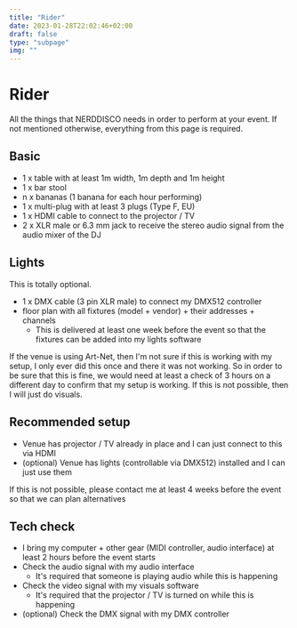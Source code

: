 ```yaml
---
title: "Rider"
date: 2023-01-28T22:02:46+02:00
draft: false
type: "subpage"
img: ""
---
```


# Rider

All the things that NERDDISCO needs in order to perform at your event. If not mentioned otherwise, everything from this page is required. 

## Basic

* 1 x table with at least 1m width, 1m depth and 1m height
* 1 x bar stool
* n x bananas (1 banana for each hour performing)
* 1 x multi-plug with at least 3 plugs (Type F, EU)
* 1 x HDMI cable to connect to the projector / TV
* 2 x XLR male or 6.3 mm jack to receive the stereo audio signal from the audio mixer of the DJ


## Lights

This is totally optional.

* 1 x DMX cable (3 pin XLR male) to connect my DMX512 controller
* floor plan with all fixtures (model + vendor) + their addresses + channels
  * This is delivered at least one week before the event so that the fixtures can be added into my lights software

If the venue is using Art-Net, then I'm not sure if this is working with my setup, I only ever did this once and there it was not working. So in order to be sure that this is fine, we would need at least a check of 3 hours on a different day to confirm that my setup is working. If this is not possible, then I will just do visuals. 


## Recommended setup

* Venue has projector / TV already in place and I can just connect to this via HDMI
* (optional) Venue has lights (controllable via DMX512) installed and I can just use them

If this is not possible, please contact me at least 4 weeks before the event so that we can plan alternatives


## Tech check

* I bring my computer + other gear (MIDI controller, audio interface) at least 2 hours before the event starts 
* Check the audio signal with my audio interface
  * It's required that someone is playing audio while this is happening
* Check the video signal with my visuals software
  * It's required that the projector / TV is turned on while this is happening
* (optional) Check the DMX signal with my DMX controller